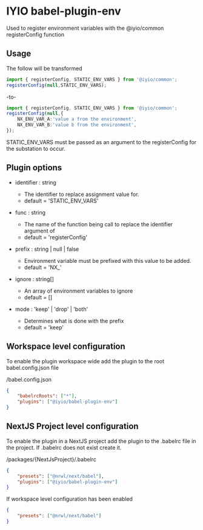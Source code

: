 # IYIO babel-plugin-env
Used to register environment variables with the @iyio/common registerConfig function

## Usage
The follow will be transformed 
``` ts
import { registerConfig, STATIC_ENV_VARS } from '@iyio/common';
registerConfig(null,STATIC_ENV_VARS);
```
-to-
``` ts
import { registerConfig, STATIC_ENV_VARS } from '@iyio/common';
registerConfig(null,{
    NX_ENV_VAR_A:'value a from the environment',
    NX_ENV_VAR_B:'value b from the environment',
});
```

STATIC_ENV_VARS must be passed as an argument to the registerConfig for the substation to occur.


## Plugin options
 - identifier : string
     - The identifier to replace assignment value for.
     - default = 'STATIC_ENV_VARS'

 - func : string
     - The name of the function being call to replace the identifier argument of
     - default = 'registerConfig'

 - prefix : string | null | false
   - Environment variable must be prefixed with this value to be added.
   - default = 'NX_'

 - ignore : string[]
     - An array of environment variables to ignore
     - default = []
     
 - mode : 'keep' | 'drop' | 'both'
     - Determines what is done with the prefix
     - default = 'keep'


## Workspace level configuration
To enable the plugin workspace wide add the plugin to the root babel.config.json file

/babel.config.json
``` json
{
    "babelrcRoots": ["*"],
    "plugins": ["@iyio/babel-plugin-env"]
}
```

## NextJS Project level configuration
To enable the plugin in a NextJS project add the plugin to the .babelrc file in the project. If
.babelrc does not exist create it.


/packages/{NextJsProject}/.babelrc
``` json
{
    "presets": ["@nrwl/next/babel"],
    "plugins": ["@iyio/babel-plugin-env"]
}
```

If workspace level configuration has been enabled
``` json
{
    "presets": ["@nrwl/next/babel"]
}

